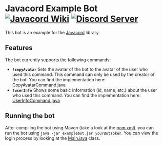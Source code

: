 # Javacord Example Bot <a href="https://github.com/Javacord/Javacord/wiki"><img src="https://img.shields.io/badge/Wiki-Home-red.svg?style=flat-square" alt="Javacord Wiki"></a> <a href="https://discord.gg/0qJ2jjyneLEgG7y3"><img src="https://img.shields.io/discord/151037561152733184.svg?colorB=%237289DA&label=Discord&style=flat-square" alt="Discord Server"></a>
This bot is an example for the [Javacord](https://github.com/Javacord/Javacord) library.

## Features

The bot currently supports the following commands:
- **`!copyAvatar`**
Sets the avatar of the bot to the avatar of the user who used this command. This command can only be used by the creator of the bot.
You can find the implementation here: [CopyAvatarCommand.java](https://github.com/Javacord/JavacordExampleBot/blob/master/src/main/java/org/javacord/examplebot/command/CopyAvatarCommand.java)
- **`!userInfo`**
Shows some basic information (id, name, etc.) about the user who used this command. You can find the implementation here: [UserInfoCommand.java](https://github.com/Javacord/JavacordExampleBot/blob/master/src/main/java/org/javacord/examplebot/command/UserInfoCommand.java)

## Running the bot

After compiling the bot using Maven (take a look at the [pom.xml](https://github.com/Javacord/JavacordExampleBot/blob/master/pom.xml)),
you can run the bot using `java -jar examplebot.jar yourBotToken`. You can view the login process by looking at the 
[Main.java](https://github.com/Javacord/JavacordExampleBot/blob/master/src/main/java/org/javacord/examplebot/Main.java)
class.
